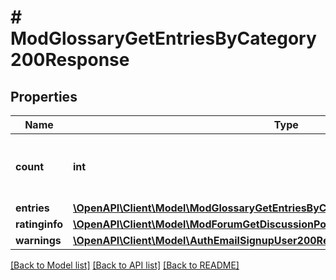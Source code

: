 # # ModGlossaryGetEntriesByCategory200Response

## Properties

Name | Type | Description | Notes
------------ | ------------- | ------------- | -------------
**count** | **int** | The total number of records matching the request. |
**entries** | [**\OpenAPI\Client\Model\ModGlossaryGetEntriesByCategory200ResponseEntriesInner[]**](ModGlossaryGetEntriesByCategory200ResponseEntriesInner.md) |  |
**ratinginfo** | [**\OpenAPI\Client\Model\ModForumGetDiscussionPosts200ResponseRatinginfo**](ModForumGetDiscussionPosts200ResponseRatinginfo.md) |  | [optional]
**warnings** | [**\OpenAPI\Client\Model\AuthEmailSignupUser200ResponseWarningsInner[]**](AuthEmailSignupUser200ResponseWarningsInner.md) |  | [optional]

[[Back to Model list]](../../README.md#models) [[Back to API list]](../../README.md#endpoints) [[Back to README]](../../README.md)

